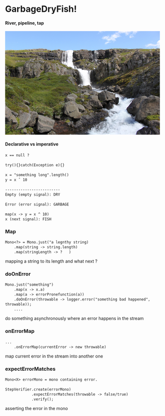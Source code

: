 # GarbageDryFish!

#### River, pipeline, tap
![bleiksa river iceland](bleiksa-river-waterfall-iceland.jpeg)

#### Declarative vs imperative
    x == null ?
    
    try(){}catch(Exception e){}
     
    x = "something long".length()
    y = x ˆ 10
    
    -------------------------
    Empty (empty signal): DRY
    
    Error (error signal): GARBAGE

    map(x -> y = x ^ 10)
    x (next signal): FISH
  
    
### Map
    Mono<?> = Mono.just("a legnthy string)
        .map(string -> string.length)
        .map(stringLength -> ?   )

mapping a string to its length and what next ? 
    
### doOnError
    Mono.just("something")
        .map(x -> x.a)
        .map(a -> errorPronefunction(a))
        .doOnError(throwable -> logger.error("something bad happened", throwable));
        ....

do something asynchronously where an error happens in the stream

### onErrorMap
    ...
        .onErrorMap(currentError -> new throwable)

map current error in the stream into another one 

### expectErrorMatches
    Mono<X> errorMono = mono containing error.
        
    StepVerifier.create(errorMono)
                .expectErrorMatches(throwable -> false/true)
                .verify();

asserting the error in the mono  

[//]: # (if eles filter empty)
[//]: # (doOnNext, Collection, Flux, filter, recursive <--> while)
[//]: # (pure functions)
